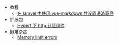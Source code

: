 - 教程
  * [在 laravel 中使用 vue-markdown 并设置语法高亮](/php/use-vue-markdown-in-laravel-and-set-syntax-highlight.md)
- 扩展包
  * [Hyperf 下 http 认证组件](/php/hyperf-http-auth.md)
- 疑难杂症
  * [Memory limit errors](/php/memory-limit-errors.md)
